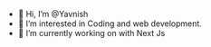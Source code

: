 - 👋 Hi, I’m @Yavnish
- 👀 I’m interested in Coding and web development.
- 🌱 I’m currently working on with Next Js
<!---
Yavnish/Yavnish is a ✨ special ✨ repository because its `README.md` (this file) appears on your GitHub profile.
You can click the Preview link to take a look at your changes.
--->
